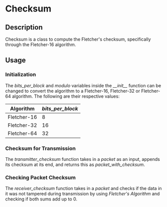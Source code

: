 # Checksum
## Description
Checksum is a class to compute the Fletcher's checksum, specifically through the Fletcher-16 algorithm.

## Usage
### Initialization
The *bits_per_block* and *modulo* variables inside the *\_\_init\_\_* function can be changed to convert the algorithm to a Fletcher-16, Fletcher-32 or Fletcher-64 algorithm. The following are their respective values:

| Algorithm | *bits_per_block* |
| --- | --- |
| Fletcher-16 | 8 |
| Fletcher-32 | 16 |
| Fletcher-64 | 32 |

### Checksum for Transmission
The *transmitter_checksum* function takes in a *packet* as an input, appends its checksum at its end, and returns this as *packet_with_checksum*.

### Checking Packet Checksum
The *receiver_checksum* function takes in a *packet* and checks if the data in it was not tampered during transmission by using *Fletcher's Algorithm* and checking if both sums add up to 0.
